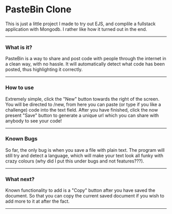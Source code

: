  # PasteBin Clone

This is just a little project I made to try out EJS, and complile a fullstack application with Mongodb. I rather like how it turned out in the end.

------------

### What is it?

PasteBin is a way to share and post code with people through the internet in a clean way, with no hassle. It will automatically detect what code has been posted, thus highlighting it correctly.

------------



### How to use

Extremely simple, click the "New" button towards the right of the screen. You will be directed to /new, from here you can paste (or type if you like a challenge) code into the text field. After you have finished, click the now present "Save" button to generate a unique url which you can share with anybody to see your code!

------------



### Known Bugs

So far, the only bug is when you save a file with plain text. The program will still try and detect a language, which will make your text look all funky with crazy colours (why did I put this under bugs and not features???).

------------



### What next?

Known functionality to add is a "Copy" button after you have saved the document. So that you can copy the current saved document if you wish to add more to it at after the fact.

------------



